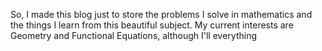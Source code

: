 So, I made this blog just to store the problems I solve in mathematics and the things I learn from this beautiful subject. My current interests are Geometry and Functional Equations, although I'll everything
